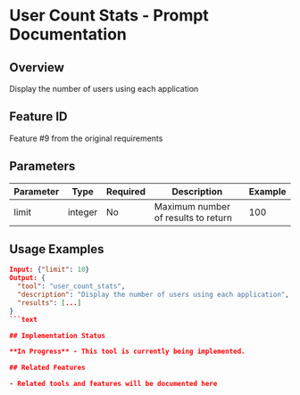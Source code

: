 # User Count Stats - Prompt Documentation

## Overview

Display the number of users using each application

## Feature ID

Feature #9 from the original requirements

## Parameters

| Parameter | Type | Required | Description | Example |
|-----------|------|----------|-------------|---------|
| limit | integer | No | Maximum number of results to return | 100 |

## Usage Examples

```json
Input: {"limit": 10}
Output: {
  "tool": "user_count_stats",
  "description": "Display the number of users using each application",
  "results": [...]
}
```text

## Implementation Status

**In Progress** - This tool is currently being implemented.

## Related Features

- Related tools and features will be documented here
